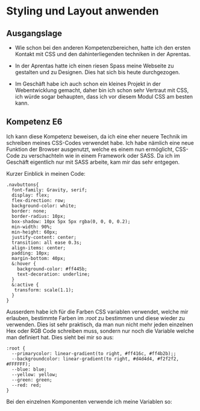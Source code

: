 # Styling und Layout anwenden

## Ausgangslage

- Wie schon bei den anderen Kompetenzbereichen, hatte ich den ersten Kontakt mit CSS und den dahinterliegenden techniken in der Aprentas.

- In der Aprentas hatte ich einen riesen Spass meine Webseite zu gestalten und zu Designen. Dies hat sich bis heute durchgezogen.

- Im Geschäft habe ich auch schon ein kleines Projekt in der Webentwicklung gemacht, daher bin ich schon sehr Vertraut mit CSS, ich würde sogar behaupten, dass ich vor diesem Modul CSS am besten kann.

## Kompetenz E6

Ich kann diese Kompetenz beweisen, da ich eine eher neuere Technik im schreiben meines CSS-Codes verwendet habe. Ich habe nämlich eine neue Funktion der Browser ausgenutzt, welche es einem nun ermöglicht, CSS-Code zu verschachteln wie in einem Framework oder SASS. Da ich im Geschäft eigentlich nur mit SASS arbeite, kam mir das sehr entgegen. 

Kurzer Einblick in meinen Code:
```
.navbuttons{
  font-family: Gravity, serif;
  display: flex;
  flex-direction: row;
  background-color: white;
  border: none;
  border-radius: 10px;
  box-shadow: 10px 5px 5px rgba(0, 0, 0, 0.2);
  min-width: 90%;
  min-height: 60px;
  justify-content: center;
  transition: all ease 0.3s;
  align-items: center;
  padding: 10px;
  margin-bottom: 40px;
  &:hover {
    background-color: #ff445b;
    text-decoration: underline;
  }
  &:active {
   transform: scale(1.1);
  }
}
```

Ausserdem habe ich für die Farben CSS variablen verwendet, welche mir erlauben, bestimmte Farben im *:root* zu bestimmen und diese wieder zu verwenden. Dies ist sehr praktisch, da man nun nicht mehr jeden einzelnen Hex oder RGB Code schreiben muss, sondern nur noch die Variable welche man definiert hat. Dies sieht bei mir so aus:

```
:root {
  --primarycolor: linear-gradient(to right, #ff416c, #ff4b2b);;
  --backgroundcolor: linear-gradient(to right, #d4d4d4, #f2f2f2, #FFFFFF);
  --blue: blue;
  --yellow: yellow;
  --green: green;
  --red: red;
}
```
Bei den einzelnen Komponenten verwende ich meine Variablen so:

```

```
